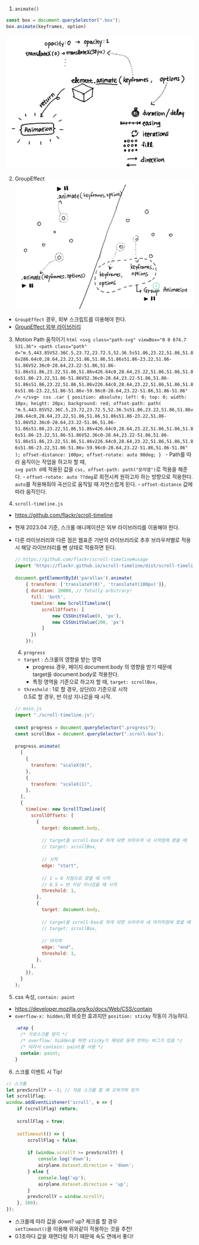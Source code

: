 1. `animate()`
  ```javascript
  const box = document.querySelector(".box");
  box.animate(keyframes, option)
  ```
  ![1-1](./imgs/1-1.png)

2. GroupEffect
  ![2-1](./imgs/2-1.png)
  
  - `GroupEffect` 경우, 외부 스크립트를 이용해야 한다.
  - [GroupEffect 외부 라이브러리](https://cdnjs.cloudflare.com/ajax/libs/web-animations/2.3.2/web-animations-next.min.js)

  3. Motion Path 움직이기
    ```html
    <svg class="path-svg" viewBox="0 0 674.7 531.36">
      <path
        class="path"
        d="m.5,443.85V52.36C.5,23.72,23.72.5,52.36.5s51.86,23.22,51.86,51.86v286.64c0,28.64,23.22,51.86,51.86,51.86s51.86-23.22,51.86-51.86V52.36c0-28.64,23.22-51.86,51.86-51.86s51.86,23.22,51.86,51.86v426.64c0,28.64,23.22,51.86,51.86,51.86s51.86-23.22,51.86-51.86V52.36c0-28.64,23.22-51.86,51.86-51.86s51.86,23.22,51.86,51.86v226.64c0,28.64,23.22,51.86,51.86,51.86s51.86-23.22,51.86-51.86v-59.96c0-28.64,23.22-51.86,51.86-51.86"
      />
    </svg>
    ```
    ```css
    .car {
      position: absolute;
      left: 0;
      top: 0;
      width: 10px;
      height: 20px;
      background: red;
      offset-path: path(
        "m.5,443.85V52.36C.5,23.72,23.72.5,52.36.5s51.86,23.22,51.86,51.86v286.64c0,28.64,23.22,51.86,51.86,51.86s51.86-23.22,51.86-51.86V52.36c0-28.64,23.22-51.86,51.86-51.86s51.86,23.22,51.86,51.86v426.64c0,28.64,23.22,51.86,51.86,51.86s51.86-23.22,51.86-51.86V52.36c0-28.64,23.22-51.86,51.86-51.86s51.86,23.22,51.86,51.86v226.64c0,28.64,23.22,51.86,51.86,51.86s51.86-23.22,51.86-51.86v-59.96c0-28.64,23.22-51.86,51.86-51.86"
      );
      offset-distance: 100px;
      offset-rotate: auto 90deg;
    }
    ```
    - Path를 따라 움직이는 작업을 하고자 할 때,<br />`svg path d`에 적용된 값을 `css, offset-path: path("문자열")`로 적용을 해준다.
    - `offset-rotate: auto ??deg`로 회전시켜 원하고자 하는 방향으로 적용한다.<br /> `auto`를 적용해줘야 곡선으로 움직일 때 자연스럽게 된다.
    - `offset-distance` 값에 따라 움직인다.

3. `scroll-timeline.js`
- https://github.com/flackr/scroll-timeline
- 현재 2023.04 기준, 스크롤 애니메이션은 외부 라이브러리를 이용해야 한다.
- 다른 라이브러리와 다른 점은 웹표준 기반의 라이브러리로 추후 브라우저별로 적용 시 해당 라이브러리를 뺀 상태로 적용하면 된다.
  ```javascript
  // https://github.com/flackr/scroll-timeline#usage
  import 'https://flackr.github.io/scroll-timeline/dist/scroll-timeline.js';

  document.getElementById('parallax').animate(
      { transform: ['translateY(0)', 'translateY(100px)']},
      { duration: 10000, // Totally arbitrary!
        fill: 'both',
        timeline: new ScrollTimeline({
            scrollOffsets: [
                new CSSUnitValue(0, 'px'),
                new CSSUnitValue(200, 'px')
            ]
        })
      });
  ```

  4. `progress`
    - `target` : 스크롤의 영향을 받는 영역
      - progress 경우, 페이지 document.body 의 영향을 받기 때문에<br />target을 document.body로 적용한다.
      - 특정 영역을 기준으로 하고자 할 때, `target: scrollBox,`
    - `threshold` : 1로 할 경우, 상단(0) 기준으로 시작<br />0.5로 할 경우, 반 이상 지나갔을 때 시작.
    ```javascript
    // main.js
    import "./scroll-timeline.js";

    const progress = document.querySelector(".progress");
    const scrollBox = document.querySelector(".scroll-box");

    progress.animate(
      [
        {
          transform: "scaleX(0)",
        },
        {
          transform: "scaleX(1)",
        },
      ],
      {
        timeline: new ScrollTimeline({
          scrollOffsets: [
            {
              target: document.body,
              
              // target을 scroll-box로 하게 되면 브라우저 내 시작점에 왔을 때
              // target: scrollBox,

              // 시작
              edge: "start",

              // 1 = 0 지점으로 왔을 때 시작
              // 0.5 = 반 이상 지나갔을 때 시작
              threshold: 1,
            },
            {
              target: document.body,

              // target을 scroll-box로 하게 되면 브라우저 내 마지막점에 왔을 때
              // target: scrollBox,

              // 마지막
              edge: "end",
              threshold: 1,
            },
          ],
        }),
      }
    );

    ```

5. css 속성, `contain: paint`
- https://developer.mozilla.org/ko/docs/Web/CSS/contain
- `overflow-x: hidden;`와 비슷한 효과지만 `position: sticky` 작동이 가능하다.
  ```css
  .wrap {
    /* 가로스크롤 방지 */
    /* overflow: hidden을 하면 sticky가 제대로 동작 안하는 버그가 있음 */
    /* 따라서 contain: paint를 사용 */
    contain: paint;
  }
  ```

6. 스크롤 이벤트 시 Tip!
```javascript
// 스크롤
let prevScrollY = -1; // 처음 스크롤 할 때 오락가락 방지
let scrollFlag;
window.addEventListener('scroll', e => {
	if (scrollFlag) return;

	scrollFlag = true;

	setTimeout(() => {
		scrollFlag = false;

		if (window.scrollY >= prevScrollY) {
			console.log('down');
			airplane.dataset.direction = 'down';
		} else {
			console.log('up');
			airplane.dataset.direction = 'up';
		}
		prevScrollY = window.scrollY;
	}, 100);
});
```
- 스크롤에 따라 값을 down? up? 체크를 할 경우<br />`setTimeout()`을 이용해 위와같이 적용하는 것을 추천!
- 0.1초마다 값을 재랜더링 하기 때문에 속도 면에서 좋다!